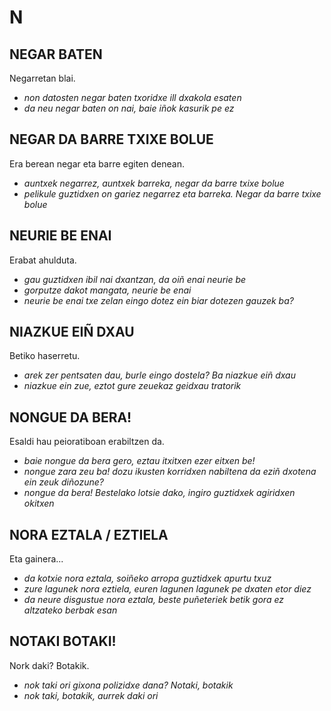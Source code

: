 # N #

## NEGAR BATEN ##

Negarretan blai.

- *non datosten negar baten txoridxe ill dxakola esaten*
- *da neu negar baten on nai, baie iñok kasurik pe ez*

## NEGAR DA BARRE TXIXE BOLUE ##

Era berean negar eta barre egiten denean.

- *auntxek negarrez, auntxek barreka, negar da barre txixe bolue*
- *pelikule guztidxen on gariez negarrez eta barreka. Negar da barre txixe bolue*

## NEURIE BE ENAI ##

Erabat ahulduta.

- *gau guztidxen ibil nai dxantzan, da oiñ enai neurie be*
- *gorputze dakot mangata, neurie be enai*
- *neurie be enai txe zelan eingo dotez ein biar dotezen gauzek ba?*

## NIAZKUE EIÑ DXAU ##

Betiko haserretu.

- *arek zer pentsaten dau, burle eingo dostela? Ba niazkue eiñ dxau*
- *niazkue ein zue, eztot gure zeuekaz geidxau tratorik*

## NONGUE DA BERA! ##

Esaldi hau peioratiboan erabiltzen da.

- *baie nongue da bera gero, eztau itxitxen ezer eitxen be!*
- *nongue zara zeu ba! dozu ikusten korridxen nabiltena da eziñ dxotena ein zeuk diñozune?*
- *nongue da bera! Bestelako lotsie dako, ingiro guztidxek agiridxen okitxen*

## NORA EZTALA / EZTIELA ##

Eta gainera...

- *da kotxie nora eztala, soiñeko arropa guztidxek apurtu txuz*
- *zure lagunek nora eztiela, euren lagunen lagunek pe dxaten etor diez*
- *da neure disgustue nora eztala, beste puñeteriek betik gora ez altzateko berbak esan*

## NOTAKI BOTAKI! ##

Nork daki? Botakik.

- *nok taki ori gixona polizidxe dana? Notaki, botakik*
- *nok taki, botakik, aurrek daki ori*
